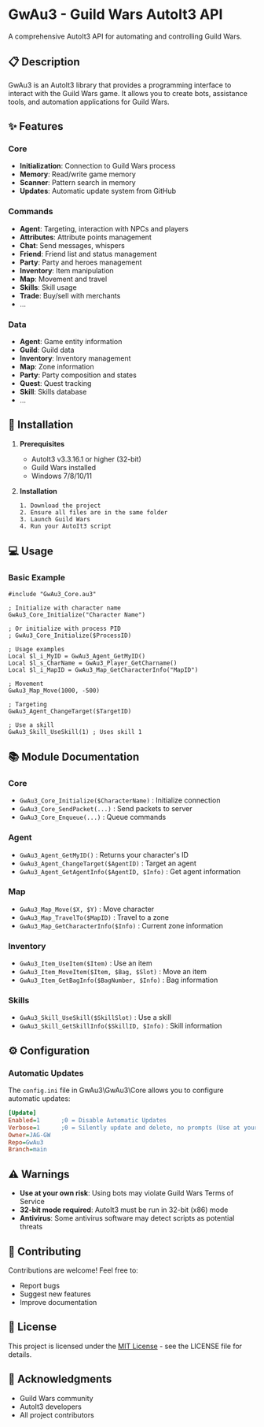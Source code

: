 # GwAu3 - Guild Wars AutoIt3 API

A comprehensive AutoIt3 API for automating and controlling Guild Wars.

## 📋 Description

GwAu3 is an AutoIt3 library that provides a programming interface to interact with the Guild Wars game. It allows you to create bots, assistance tools, and automation applications for Guild Wars.

## ✨ Features

### Core
- **Initialization**: Connection to Guild Wars process
- **Memory**: Read/write game memory
- **Scanner**: Pattern search in memory
- **Updates**: Automatic update system from GitHub

### Commands
- **Agent**: Targeting, interaction with NPCs and players
- **Attributes**: Attribute points management
- **Chat**: Send messages, whispers
- **Friend**: Friend list and status management
- **Party**: Party and heroes management
- **Inventory**: Item manipulation
- **Map**: Movement and travel
- **Skills**: Skill usage
- **Trade**: Buy/sell with merchants
- ...

### Data
- **Agent**: Game entity information
- **Guild**: Guild data
- **Inventory**: Inventory management
- **Map**: Zone information
- **Party**: Party composition and states
- **Quest**: Quest tracking
- **Skill**: Skills database
- ...

## 🚀 Installation

1. **Prerequisites**
   - AutoIt3 v3.3.16.1 or higher (32-bit)
   - Guild Wars installed
   - Windows 7/8/10/11

2. **Installation**
   ```
   1. Download the project
   2. Ensure all files are in the same folder
   3. Launch Guild Wars
   4. Run your AutoIt3 script
   ```

## 💻 Usage

### Basic Example

```autoit
#include "GwAu3_Core.au3"

; Initialize with character name
GwAu3_Core_Initialize("Character Name")

; Or initialize with process PID
; GwAu3_Core_Initialize($ProcessID)

; Usage examples
Local $l_i_MyID = GwAu3_Agent_GetMyID()
Local $l_s_CharName = GwAu3_Player_GetCharname()
Local $l_i_MapID = GwAu3_Map_GetCharacterInfo("MapID")

; Movement
GwAu3_Map_Move(1000, -500)

; Targeting
GwAu3_Agent_ChangeTarget($TargetID)

; Use a skill
GwAu3_Skill_UseSkill(1) ; Uses skill 1
```

## 📚 Module Documentation

### Core
- `GwAu3_Core_Initialize($CharacterName)` : Initialize connection
- `GwAu3_Core_SendPacket(...)` : Send packets to server
- `GwAu3_Core_Enqueue(...)` : Queue commands

### Agent
- `GwAu3_Agent_GetMyID()` : Returns your character's ID
- `GwAu3_Agent_ChangeTarget($AgentID)` : Target an agent
- `GwAu3_Agent_GetAgentInfo($AgentID, $Info)` : Get agent information

### Map
- `GwAu3_Map_Move($X, $Y)` : Move character
- `GwAu3_Map_TravelTo($MapID)` : Travel to a zone
- `GwAu3_Map_GetCharacterInfo($Info)` : Current zone information

### Inventory
- `GwAu3_Item_UseItem($Item)` : Use an item
- `GwAu3_Item_MoveItem($Item, $Bag, $Slot)` : Move an item
- `GwAu3_Item_GetBagInfo($BagNumber, $Info)` : Bag information

### Skills
- `GwAu3_Skill_UseSkill($SkillSlot)` : Use a skill
- `GwAu3_Skill_GetSkillInfo($SkillID, $Info)` : Skill information

## ⚙️ Configuration

### Automatic Updates

The `config.ini` file in GwAu3\GwAu3\Core allows you to configure automatic updates:

```ini
[Update]
Enabled=1      ;0 = Disable Automatic Updates
Verbose=1      ;0 = Silently update and delete, no prompts (Use at your own risk)
Owner=JAG-GW
Repo=GwAu3
Branch=main
```

## ⚠️ Warnings

- **Use at your own risk**: Using bots may violate Guild Wars Terms of Service
- **32-bit mode required**: AutoIt3 must be run in 32-bit (x86) mode
- **Antivirus**: Some antivirus software may detect scripts as potential threats

## 🤝 Contributing

Contributions are welcome! Feel free to:
- Report bugs
- Suggest new features
- Improve documentation

## 📄 License
This project is licensed under the [MIT License](LICENSE) - see the LICENSE file for details.

## 🙏 Acknowledgments

- Guild Wars community
- AutoIt3 developers
- All project contributors
